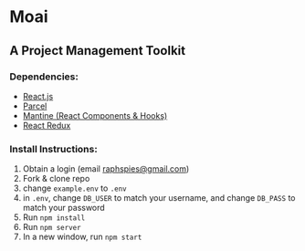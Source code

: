 # Moai

## A Project Management Toolkit

### Dependencies:
* [React.js](https://reactjs.org/)
* [Parcel](https://parceljs.org/)
* [Mantine (React Components & Hooks)](https://github.com/mantinedev/mantine)
* [React Redux](https://react-redux.js.org/)

### Install Instructions:
1. Obtain a login (email raphspies@gmail.com) 
1. Fork & clone repo
1. change `example.env` to `.env`
1. in `.env`, change `DB_USER` to match your username, and change `DB_PASS` to match your password
1. Run `npm install`
1. Run `npm server`
1. In a new window, run `npm start`
